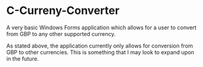# C-Curreny-Converter

A very basic Windows Forms application which allows for a user to convert from GBP to any other supported currency.

As stated above, the application currently only allows for conversion from GBP to other currencies. This is something that I may look to expand upon in the future.
